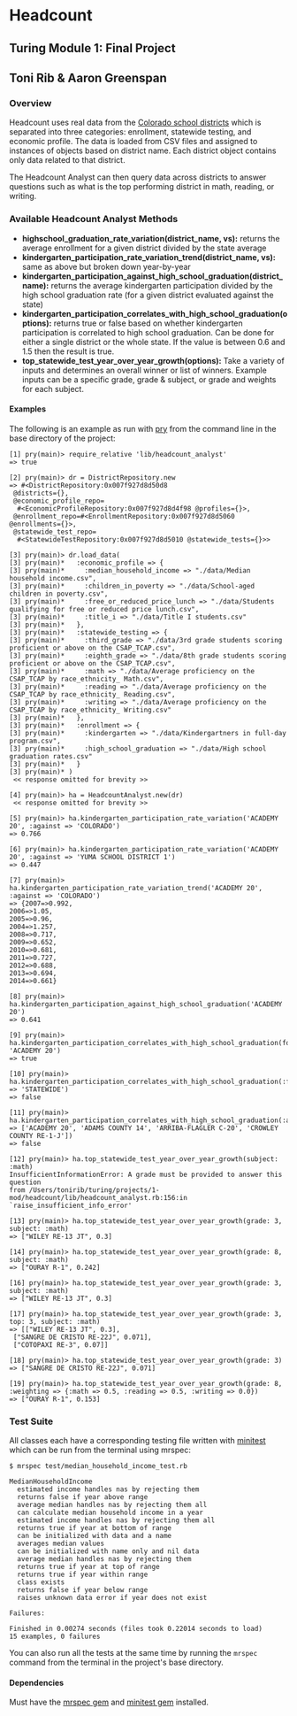 # Headcount
## Turing Module 1: Final Project
## Toni Rib & Aaron Greenspan

### Overview

Headcount uses real data from the [Colorado school districts](http://datacenter.kidscount.org/data#CO) which is separated into three categories: enrollment, statewide testing, and economic profile. The data is loaded from CSV files and assigned to instances of objects based on district name. Each district object contains only data related to that district.

The Headcount Analyst can then query data across districts to answer questions such as what is the top performing district in math, reading, or writing.

### Available Headcount Analyst Methods

* __highschool_graduation_rate_variation(district_name, vs):__ returns the average enrollment for a given district divided by the state average
* __kindergarten_participation_rate_variation_trend(district_name, vs):__ same as above but broken down year-by-year
* __kindergarten_participation_against_high_school_graduation(district_name):__ returns the average kindergarten participation divided by the high school graduation rate (for a given district evaluated against the state)
* __kindergarten_participation_correlates_with_high_school_graduation(options):__ returns true or false based on whether kindergarten participation is correlated to high school graduation. Can be done for either a single district or the whole state. If the value is between 0.6 and 1.5 then the result is true.
* __top_statewide_test_year_over_year_growth(options):__ Take a variety of inputs and determines an overall winner or list of winners. Example inputs can be a specific grade, grade & subject, or grade and weights for each subject.

#### Examples

The following is an example as run with [pry](https://github.com/pry/pry) from the command line in the base directory of the project:

```
[1] pry(main)> require_relative 'lib/headcount_analyst'
=> true

[2] pry(main)> dr = DistrictRepository.new
=> #<DistrictRepository:0x007f927d8d50d8
 @districts={},
 @economic_profile_repo=
  #<EconomicProfileRepository:0x007f927d8d4f98 @profiles={}>,
 @enrollment_repo=#<EnrollmentRepository:0x007f927d8d5060 @enrollments={}>,
 @statewide_test_repo=
  #<StatewideTestRepository:0x007f927d8d5010 @statewide_tests={}>>

[3] pry(main)> dr.load_data(
[3] pry(main)*   :economic_profile => {
[3] pry(main)*     :median_household_income => "./data/Median household income.csv",
[3] pry(main)*     :children_in_poverty => "./data/School-aged children in poverty.csv",
[3] pry(main)*     :free_or_reduced_price_lunch => "./data/Students qualifying for free or reduced price lunch.csv",
[3] pry(main)*     :title_i => "./data/Title I students.csv"
[3] pry(main)*   },
[3] pry(main)*   :statewide_testing => {
[3] pry(main)*     :third_grade => "./data/3rd grade students scoring proficient or above on the CSAP_TCAP.csv",
[3] pry(main)*     :eighth_grade => "./data/8th grade students scoring proficient or above on the CSAP_TCAP.csv",
[3] pry(main)*     :math => "./data/Average proficiency on the CSAP_TCAP by race_ethnicity_ Math.csv",
[3] pry(main)*     :reading => "./data/Average proficiency on the CSAP_TCAP by race_ethnicity_ Reading.csv",
[3] pry(main)*     :writing => "./data/Average proficiency on the CSAP_TCAP by race_ethnicity_ Writing.csv"
[3] pry(main)*   },
[3] pry(main)*   :enrollment => {
[3] pry(main)*     :kindergarten => "./data/Kindergartners in full-day program.csv",
[3] pry(main)*     :high_school_graduation => "./data/High school graduation rates.csv"
[3] pry(main)*   }
[3] pry(main)* )
 << response omitted for brevity >>

[4] pry(main)> ha = HeadcountAnalyst.new(dr)
 << response omitted for brevity >>

[5] pry(main)> ha.kindergarten_participation_rate_variation('ACADEMY 20', :against => 'COLORADO')
=> 0.766

[6] pry(main)> ha.kindergarten_participation_rate_variation('ACADEMY 20', :against => 'YUMA SCHOOL DISTRICT 1')
=> 0.447

[7] pry(main)> ha.kindergarten_participation_rate_variation_trend('ACADEMY 20', :against => 'COLORADO')
=> {2007=>0.992,
2006=>1.05,
2005=>0.96,
2004=>1.257,
2008=>0.717,
2009=>0.652,
2010=>0.681,
2011=>0.727,
2012=>0.688,
2013=>0.694,
2014=>0.661}

[8] pry(main)> ha.kindergarten_participation_against_high_school_graduation('ACADEMY 20')
=> 0.641

[9] pry(main)> ha.kindergarten_participation_correlates_with_high_school_graduation(for: 'ACADEMY 20')
=> true

[10] pry(main)> ha.kindergarten_participation_correlates_with_high_school_graduation(:for => 'STATEWIDE')
=> false

[11] pry(main)> ha.kindergarten_participation_correlates_with_high_school_graduation(:across => ['ACADEMY 20', 'ADAMS COUNTY 14', 'ARRIBA-FLAGLER C-20', 'CROWLEY COUNTY RE-1-J'])
=> false

[12] pry(main)> ha.top_statewide_test_year_over_year_growth(subject: :math)
InsufficientInformationError: A grade must be provided to answer this question
from /Users/tonirib/turing/projects/1-mod/headcount/lib/headcount_analyst.rb:156:in `raise_insufficient_info_error'

[13] pry(main)> ha.top_statewide_test_year_over_year_growth(grade: 3, subject: :math)
=> ["WILEY RE-13 JT", 0.3]

[14] pry(main)> ha.top_statewide_test_year_over_year_growth(grade: 8, subject: :math)
=> ["OURAY R-1", 0.242]

[16] pry(main)> ha.top_statewide_test_year_over_year_growth(grade: 3, subject: :math)
=> ["WILEY RE-13 JT", 0.3]

[17] pry(main)> ha.top_statewide_test_year_over_year_growth(grade: 3, top: 3, subject: :math)
=> [["WILEY RE-13 JT", 0.3],
 ["SANGRE DE CRISTO RE-22J", 0.071],
 ["COTOPAXI RE-3", 0.07]]

[18] pry(main)> ha.top_statewide_test_year_over_year_growth(grade: 3)
=> ["SANGRE DE CRISTO RE-22J", 0.071]

[19] pry(main)> ha.top_statewide_test_year_over_year_growth(grade: 8, :weighting => {:math => 0.5, :reading => 0.5, :writing => 0.0})
=> ["OURAY R-1", 0.153]
```

### Test Suite

All classes each have a corresponding testing file written with [minitest](https://github.com/seattlerb/minitest) which can be run from the terminal using mrspec:

```
$ mrspec test/median_household_income_test.rb

MedianHouseholdIncome
  estimated income handles nas by rejecting them
  returns false if year above range
  average median handles nas by rejecting them all
  can calculate median household income in a year
  estimated income handles nas by rejecting them all
  returns true if year at bottom of range
  can be initialized with data and a name
  averages median values
  can be initialized with name only and nil data
  average median handles nas by rejecting them
  returns true if year at top of range
  returns true if year within range
  class exists
  returns false if year below range
  raises unknown data error if year does not exist

Failures:

Finished in 0.00274 seconds (files took 0.22014 seconds to load)
15 examples, 0 failures
```

You can also run all the tests at the same time by running the `mrspec` command from the terminal in the project's base directory.

#### Dependencies

Must have the [mrspec gem](https://github.com/JoshCheek/mrspec) and [minitest gem](https://github.com/seattlerb/minitest) installed.
